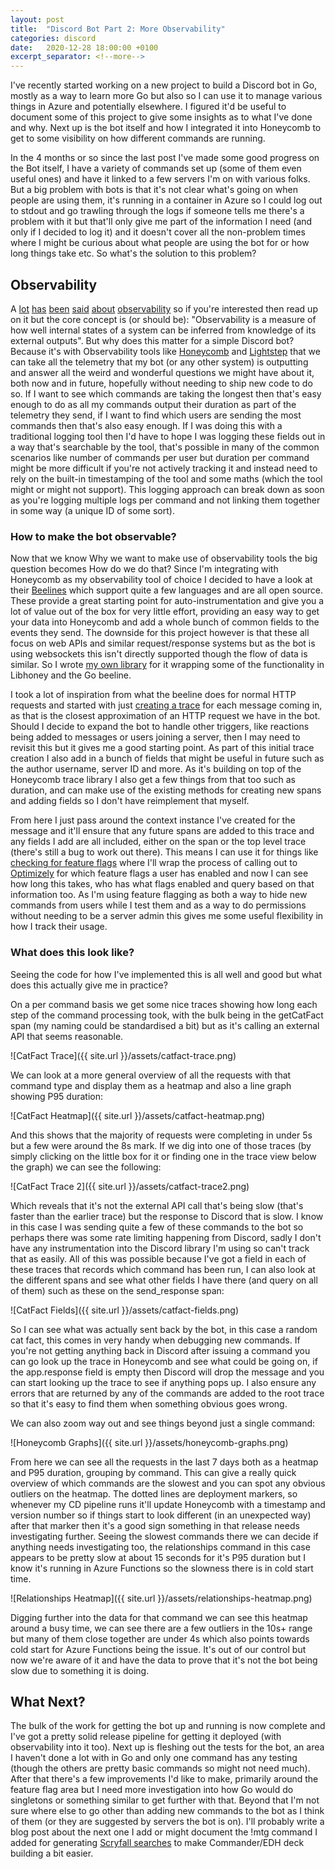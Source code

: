 ```yaml
---
layout: post
title:  "Discord Bot Part 2: More Observability"
categories: discord
date:   2020-12-28 18:00:00 +0100
excerpt_separator: <!--more-->
---
```


I've recently started working on a new project to build a Discord bot in Go, mostly as a way to learn more Go but also so I can use it to manage various things in Azure and potentially elsewhere. I figured it'd be useful to document some of this project to give some insights as to what I've done and why. Next up is the bot itself and how I integrated it into Honeycomb to get to some visibility on how different commands are running.

<!--more-->

In the 4 months or so since the last post I've made some good progress on the Bot itself, I have a variety of commands set up (some of them even useful ones) and have it linked to a few servers I'm on with various folks. But a big problem with bots is that it's not clear what's going on when people are using them, it's running in a container in Azure so I could log out to stdout and go trawling through the logs if someone tells me there's a problem with it but that'll only give me part of the information I need (and only if I decided to log it) and it doesn't cover all the non-problem times where I might be curious about what people are using the bot for or how long things take etc. So what's the solution to this problem?

## Observability ##

A [lot](https://charity.wtf/2020/03/03/observability-is-a-many-splendored-thing/) [has](https://docs.honeycomb.io/learning-about-observability/intro-to-observability/) [been](https://lightstep.com/observability/) [said](https://thenewstack.io/monitoring-and-observability-whats-the-difference-and-why-does-it-matter/) [about](https://www.heavybit.com/library/podcasts/o11ycast/ep-1-monitoring-vs-observability/) [observability](https://en.wikipedia.org/wiki/Observability) so if you're interested then read up on it but the core concept is (or should be): "Observability is a measure of how well internal states of a system can be inferred from knowledge of its external outputs". But why does this matter for a simple Discord bot? Because it's with Observability tools like [Honeycomb](https://honeycomb.io) and [Lightstep](https://lightstep.com) that we can take all the telemetry that my bot (or any other system) is outputting and answer all the weird and wonderful questions we might have about it, both now and in future, hopefully without needing to ship new code to do so. If I want to see which commands are taking the longest then that's easy enough to do as all my commands output their duration as part of the telemetry they send, if I want to find which users are sending the most commands then that's also easy enough. If I was doing this with a traditional logging tool then I'd have to hope I was logging these fields out in a way that's searchable by the tool, that's possible in many of the common scenarios like number of commands per user but duration per command might be more difficult if you're not actively tracking it and instead need to rely on the built-in timestamping of the tool and some maths (which the tool might or might not support). This logging approach can break down as soon as you're logging multiple logs per command and not linking them together in some way (a unique ID of some sort).

### How to make the bot observable? ###

Now that we know Why we want to make use of observability tools the big question becomes How do we do that? Since I'm integrating with Honeycomb as my observability tool of choice I decided to have a look at their [Beelines](https://docs.honeycomb.io/getting-data-in/) which support quite a few languages and are all open source. These provide a great starting point for auto-instrumentation and give you a lot of value out of the box for very little effort, providing an easy way to get your data into Honeycomb and add a whole bunch of common fields to the events they send. The downside for this project however is that these all focus on web APIs and similar request/response systems but as the bot is using websockets this isn't directly supported though the flow of data is similar. So I wrote [my own library](https://github.com/ChrisLGardner/go-discord-bot/tree/main/hnydiscordgo) for it wrapping some of the functionality in Libhoney and the Go beeline.

I took a lot of inspiration from what the beeline does for normal HTTP requests and started with just [creating a trace](https://github.com/ChrisLGardner/go-discord-bot/blob/28a72ba6bb01d95cd1bfa7c5120b0d447c6ed723/hnydiscordgo/hnydiscordgo.go#L20) for each message coming in, as that is the closest approximation of an HTTP request we have in the bot. Should I decide to expand the bot to handle other triggers, like reactions being added to messages or users joining a server, then I may need to revisit this but it gives me a good starting point. As part of this initial trace creation I also add in a bunch of fields that might be useful in future such as the author username, server ID and more. As it's building on top of the Honeycomb trace library I also get a few things from that too such as duration, and can make use of the existing methods for creating new spans and adding fields so I don't have reimplement that myself.

From here I just pass around the context instance I've created for the message and it'll ensure that any future spans are added to this trace and any fields I add are all included, either on the span or the top level trace (there's still a bug to work out there). This means I can use it for things like [checking for feature flags](https://github.com/ChrisLGardner/go-discord-bot/blob/28a72ba6bb01d95cd1bfa7c5120b0d447c6ed723/main.go#L47) where I'll wrap the process of calling out to [Optimizely](https://optimizely.com) for which feature flags a user has enabled and now I can see how long this takes, who has what flags enabled and query based on that information too. As I'm using feature flagging as both a way to hide new commands from users while I test them and as a way to do permissions without needing to be a server admin this gives me some useful flexibility in how I track their usage.

### What does this look like? ###

Seeing the code for how I've implemented this is all well and good but what does this actually give me in practice? 

On a per command basis we get some nice traces showing how long each step of the command processing took, with the bulk being in the getCatFact span (my naming could be standardised a bit) but as it's calling an external API that seems reasonable.

![CatFact Trace]({{ site.url }}/assets/catfact-trace.png)

We can look at a more general overview of all the requests with that command type and display them as a heatmap and also a line graph showing P95 duration:

![CatFact Heatmap]({{ site.url }}/assets/catfact-heatmap.png)

And this shows that the majority of requests were completing in under 5s but a few were around the 8s mark. If we dig into one of those traces (by simply clicking on the little box for it or finding one in the trace view below the graph) we can see the following:

![CatFact Trace 2]({{ site.url }}/assets/catfact-trace2.png)

Which reveals that it's not the external API call that's being slow (that's faster than the earlier trace) but the response to Discord that is slow. I know in this case I was sending quite a few of these commands to the bot so perhaps there was some rate limiting happening from Discord, sadly I don't have any instrumentation into the Discord library I'm using so can't track that as easily. All of this was possible because I've got a field in each of these traces that records which command has been run, I can also look at the different spans and see what other fields I have there (and query on all of them) such as these on the send_response span:

![CatFact Fields]({{ site.url }}/assets/catfact-fields.png)

So I can see what was actually sent back by the bot, in this case a random cat fact, this comes in very handy when debugging new commands. If you're not getting anything back in Discord after issuing a command you can go look up the trace in Honeycomb and see what could be going on, if the app.response field is empty then Discord will drop the message and you can start looking up the trace to see if anything pops up. I also ensure any errors that are returned by any of the commands are added to the root trace so that it's easy to find them when something obvious goes wrong.

We can also zoom way out and see things beyond just a single command:

![Honeycomb Graphs]({{ site.url }}/assets/honeycomb-graphs.png)

From here we can see all the requests in the last 7 days both as a heatmap and P95 duration, grouping by command. This can give a really quick overview of which commands are the slowest and you can spot any obvious outliers on the heatmap. The dotted lines are deployment markers, so whenever my CD pipeline runs it'll update Honeycomb with a timestamp and version number so if things start to look different (in an unexpected way) after that marker then it's a good sign something in that release needs investigating further. Seeing the slowest commands there we can decide if anything needs investigating too, the relationships command in this case appears to be pretty slow at about 15 seconds for it's P95 duration but I know it's running in Azure Functions so the slowness there is in cold start time.

![Relationships Heatmap]({{ site.url }}/assets/relationships-heatmap.png)

Digging further into the data for that command we can see this heatmap around a busy time, we can see there are a few outliers in the 10s+ range but many of them close together are under 4s which also points towards cold start for Azure Functions being the issue. It's out of our control but now we're aware of it and have the data to prove that it's not the bot being slow due to something it is doing.

## What Next? ##

The bulk of the work for getting the bot up and running is now complete and I've got a pretty solid release pipeline for getting it deployed (with observability into it too). Next up is fleshing out the tests for the bot, an area I haven't done a lot with in Go and only one command has any testing (though the others are pretty basic commands so might not need much). After that there's a few improvements I'd like to make, primarily around the feature flag area but I need more investigation into how Go would do singletons or something similar to get further with that. Beyond that I'm not sure where else to go other than adding new commands to the bot as I think of them (or they are suggested by servers the bot is on). I'll probably write a blog post about the next one I add or might document the !mtg command I added for generating [Scryfall searches](https://scryfall.com) to make Commander/EDH deck building a bit easier.
